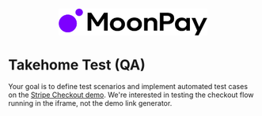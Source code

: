 <div align="center">
    <p><img src="assets/moonpay-logo.svg" width="300" /></p>
</div>

# Takehome Test (QA)

Your goal is to define test scenarios and implement automated test cases on the [Stripe Checkout demo](https://checkout.stripe.dev/preview). We're interested in testing the checkout flow running in the iframe, not the demo link generator.
